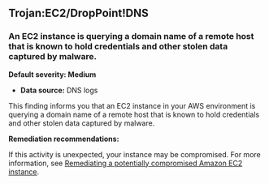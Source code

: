 

Trojan:EC2/DropPoint!DNS
------------------------

### An EC2 instance is querying a domain name of a remote host that is known to hold credentials and other stolen data captured by malware.

**Default severity: Medium**

* **Data source:** DNS logs

This finding informs you that an EC2 instance in your AWS environment is querying a domain name of a remote host that is known to hold credentials and other stolen data captured by malware.

**Remediation recommendations:**

If this activity is unexpected, your instance may be compromised. For more information, see [Remediating a potentially compromised Amazon EC2 instance](https://docs.aws.amazon.com/guardduty/latest/ug/compromised-ec2.html).

